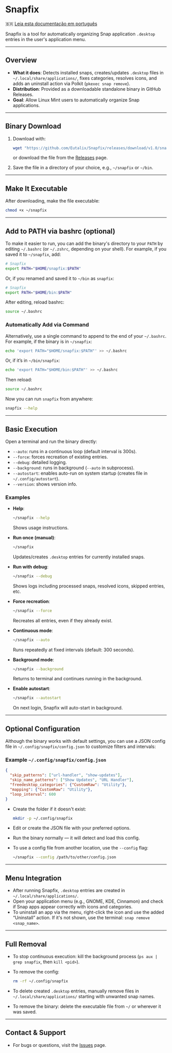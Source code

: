 # Snapfix

🇧🇷 [Leia esta documentação em português](./README.pt.md)

Snapfix is a tool for automatically organizing Snap application `.desktop` entries in the user's application menu.

---

## Overview

* **What it does**: Detects installed snaps, creates/updates `.desktop` files in `~/.local/share/applications/`, fixes categories, resolves icons, and adds an uninstall action via Polkit (`pkexec snap remove`).
* **Distribution**: Provided as a downloadable standalone binary in GitHub Releases.
* **Goal**: Allow Linux Mint users to automatically organize Snap applications.

---

## Binary Download

1. Download with:

   ```bash
   wget "https://github.com/Eutalix/Snapfix/releases/download/v1.0/snapfix"
   ```

   or download the file from the [Releases](https://github.com/Eutalix/Snapfix/releases/) page.

2. Save the file in a directory of your choice, e.g., `~/snapfix` or `~/bin`.

---

## Make It Executable

After downloading, make the file executable:

```bash
chmod +x ~/snapfix
```

---

## Add to PATH via bashrc (optional)

To make it easier to run, you can add the binary's directory to your `PATH` by editing `~/.bashrc` (or `~/.zshrc`, depending on your shell). For example, if you saved it to `~/snapfix`, add:

```bash
# Snapfix
export PATH="$HOME/snapfix:$PATH"
```

Or, if you renamed and saved it to `~/bin` as `snapfix`:

```bash
# Snapfix
export PATH="$HOME/bin:$PATH"
```

After editing, reload bashrc:

```bash
source ~/.bashrc
```

### Automatically Add via Command

Alternatively, use a single command to append to the end of your `~/.bashrc`. For example, if the binary is in `~/snapfix`:

```bash
echo 'export PATH="$HOME/snapfix:$PATH"' >> ~/.bashrc
```

Or, if it’s in `~/bin/snapfix`:

```bash
echo 'export PATH="$HOME/bin:$PATH"' >> ~/.bashrc
```

Then reload:

```bash
source ~/.bashrc
```

Now you can run `snapfix` from anywhere:

```bash
snapfix --help
```

---

## Basic Execution

Open a terminal and run the binary directly:

* `--auto`: runs in a continuous loop (default interval is 300s).
* `--force`: forces recreation of existing entries.
* `--debug`: detailed logging.
* `--background`: runs in background (`--auto` in subprocess).
* `--autostart`: enables auto-run on system startup (creates file in `~/.config/autostart`).
* `--version`: shows version info.

### Examples

* **Help**:

  ```bash
  ~/snapfix --help
  ```

  Shows usage instructions.

* **Run once (manual)**:

  ```bash
  ~/snapfix
  ```

  Updates/creates `.desktop` entries for currently installed snaps.

* **Run with debug**:

  ```bash
  ~/snapfix --debug
  ```

  Shows logs including processed snaps, resolved icons, skipped entries, etc.

* **Force recreation**:

  ```bash
  ~/snapfix --force
  ```

  Recreates all entries, even if they already exist.

* **Continuous mode**:

  ```bash
  ~/snapfix --auto
  ```

  Runs repeatedly at fixed intervals (default: 300 seconds).

* **Background mode**:

  ```bash
  ~/snapfix --background
  ```

  Returns to terminal and continues running in the background.

* **Enable autostart**:

  ```bash
  ~/snapfix --autostart
  ```

  On next login, Snapfix will auto-start in background.

---

## Optional Configuration

Although the binary works with default settings, you can use a JSON config file in `~/.config/snapfix/config.json` to customize filters and intervals:

### Example `~/.config/snapfix/config.json`

```json
{
  "skip_patterns": ["url-handler", "show-updates"],
  "skip_name_patterns": ["Show Updates", "URL Handler"],
  "freedesktop_categories": {"CustomRaw": "Utility"},
  "mapping": {"CustomRaw": "Utility"},
  "loop_interval": 600
}
```

* Create the folder if it doesn't exist:

  ```bash
  mkdir -p ~/.config/snapfix
  ```

* Edit or create the JSON file with your preferred options.

* Run the binary normally — it will detect and load this config.

* To use a config file from another location, use the `--config` flag:

  ```bash
  ~/snapfix --config /path/to/other/config.json
  ```

---

## Menu Integration

* After running Snapfix, `.desktop` entries are created in `~/.local/share/applications/`.
* Open your application menu (e.g., GNOME, KDE, Cinnamon) and check if Snap apps appear correctly with icons and categories.
* To uninstall an app via the menu, right-click the icon and use the added “Uninstall” action. If it's not shown, use the terminal: `snap remove <snap_name>`.

---

## Full Removal

* To stop continuous execution: kill the background process (`ps aux | grep snapfix`, then `kill <pid>`).

* To remove the config:

  ```bash
  rm -rf ~/.config/snapfix
  ```

* To delete created `.desktop` entries, manually remove files in `~/.local/share/applications/` starting with unwanted snap names.

* To remove the binary: delete the executable file from `~/` or wherever it was saved.

---

## Contact & Support

* For bugs or questions, visit the [Issues](https://github.com/Eutalix/Snapfix/issues) page.

